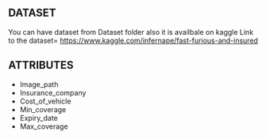 
## DATASET
You can have dataset from Dataset folder also it is availbale on kaggle 
Link to the dataset= https://www.kaggle.com/infernape/fast-furious-and-insured


## ATTRIBUTES
- Image_path	
- Insurance_company	
- Cost_of_vehicle	
- Min_coverage	
- Expiry_date	
- Max_coverage



